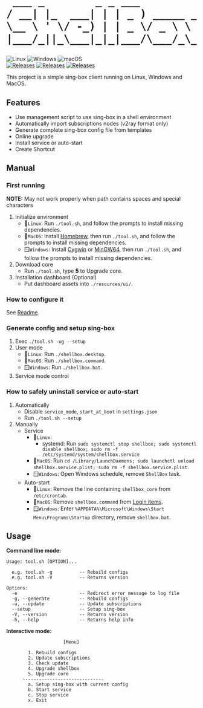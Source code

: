 <h1 align="center">
<pre>
 ___ _        _ _ ___        　
/ __| |_  ___| | | _ ) _____ __
\__ \ ' \/ -_) | | _ \/ _ \ \ /
|___/_||_\___|_|_|___/\___/_\_\
</pre>
</h1>

![Linux](https://img.shields.io/badge/Linux-FCC624?style=flat-square&logo=linux&logoColor=black)
![Windows](https://img.shields.io/badge/Windows-0078D6?style=flat-square&logo=windows&logoColor=white)
![macOS](https://img.shields.io/badge/mac%20os-000000?style=flat-square&logo=macos&logoColor=F0F0F0)<br/>
[![Releases](https://img.shields.io/github/release/muink/shellbox.svg?style=flat-square&label=shellbox&colorB=green)](https://github.com/muink/shellbox/releases)
[![Releases](https://img.shields.io/badge/Documentation-8A2BE2?style=flat-square)](./docs/README.md)
[![Releases](https://img.shields.io/github/license/muink/shellbox?style=flat-square&colorB=blue)](./LICENSE)

This project is a simple sing-box client running on Linux, Windows and MacOS.

## Features

+ Use management script to use sing-box in a shell environment
+ Automatically import subscriptions nodes (v2ray format only)
+ Generate complete sing-box config file from templates
+ Online upgrade
+ Install service or auto-start
+ Create Shortcut

## Manual

### First running

**NOTE:** May not work properly when path contains spaces and special characters

1. Initialize environment
   + 🐧`Linux`: Run `./tool.sh`, and follow the prompts to install missing dependencies.
   + 🍎`MacOS`: Install [Homebrew][], then run `./tool.sh`, and follow the prompts to install missing dependencies.
   + 🪟`Windows`: Install [Cygwin][] or [MinGW64][], then run `./tool.sh`, and follow the prompts to install missing dependencies.
2. Download core
   + Run `./tool.sh`, type **5** to Upgrade core.
3. Installation dashboard (Optional)
   + Put dashboard assets into `./resources/ui/`.

### How to configure it

See [Readme](./docs/README.md).

### Generate config and setup sing-box

1. Exec `./tool.sh -ug --setup`
2. User mode
   + 🐧`Linux`: Run `./shellbox.desktop`.
   + 🍎`MacOS`: Run `./shellbox.command`.
   + 🪟`Windows`: Run `./shellbox.bat`.
3. Service mode control

### How to safely uninstall service or auto-start

1. Automatically
   + Disable `service_mode`, `start_at_boot` in `settings.json`
   + Run `./tool.sh --setup`
2. Manually
   + Service
      + 🐧`Linux`:
         + systemd: Run `sudo systemctl stop shellbox; sudo systemctl disable shellbox; sudo rm -f /etc/systemd/system/shellbox.service`
      + 🍎`MacOS`: Run `cd /Library/LaunchDaemons; sudo launchctl unload shellbox.service.plist; sudo rm -f shellbox.service.plist`.
      + 🪟`Windows`: Open Windows schedule, remove `ShellBox` task.
   + Auto-start
      + 🐧`Linux`: Remove the line containing `shellbox_core` from `/etc/crontab`.
      + 🍎`MacOS`: Remove `shellbox.command` from [Login items][].
      + 🪟`Windows`: Enter `%APPDATA%\Microsoft\Windows\Start Menu\Programs\Startup` directory, remove `shellbox.bat`.

## Usage

**Command line mode:**

``` shell
Usage: tool.sh [OPTION]...

  e.g. tool.sh -g          -- Rebuild configs
  e.g. tool.sh -V          -- Returns version

Options:
  -e                       -- Redirect error message to log file
  -g, --generate           -- Rebuild configs
  -u, --update             -- Update subscriptions
  --setup                  -- Setup sing-box
  -V, --version            -- Returns version
  -h, --help               -- Returns help info
```

**Interactive mode:**

``` shell
                     [Menu]

        1. Rebuild configs
        2. Update subscriptions
        3. Check update
        4. Upgrade shellbox
        5. Upgrade core
      ------------------------------
        a. Setup sing-box with current config
        b. Start service
        c. Stop service
        x. Exit
```


[Homebrew]: https://brew.sh/
[Cygwin]: https://www.cygwin.com/
[MinGW64]: https://www.mingw-w64.org/
[Login items]: https://support.apple.com/guide/mac-help/remove-login-items-resolve-startup-problems-mh21210/mac

